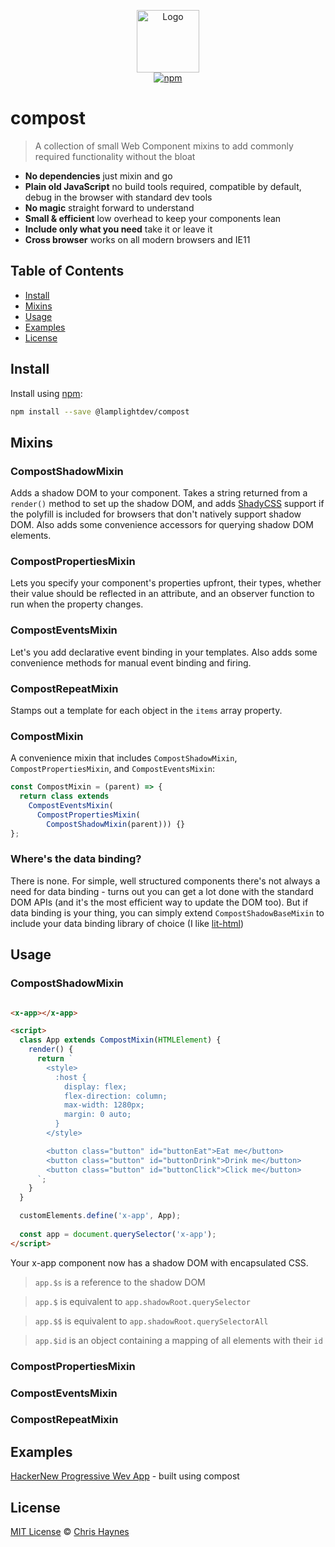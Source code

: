 <p align="center">
  <img src="https://rawgit.com/lamplightdev/compost/master/images/compost.svg" alt="Logo" width="100">
  <br>
  <a href="https://www.npmjs.org/package/@lamplightdev/compost">
     <img src="https://img.shields.io/npm/v/@lamplightdev/compost.svg?style=flat" alt="npm">
  </a>
</p>

# compost

> A collection of small Web Component mixins to add commonly required functionality without the bloat

- **No dependencies** just mixin and go
- **Plain old JavaScript** no build tools required, compatible by default, debug in the browser with standard dev tools
- **No magic** straight forward to understand
- **Small & efficient** low overhead to keep your components lean
- **Include only what you need** take it or leave it
- **Cross browser** works on all modern browsers and IE11

## Table of Contents

- [Install](#install)
- [Mixins](#mixins)
- [Usage](#usage)
- [Examples](#examples)
- [License](#license)

## Install

Install using [npm](https://npmjs.com):

```sh
npm install --save @lamplightdev/compost
```

## Mixins

### CompostShadowMixin

Adds a shadow DOM to your component. Takes a string returned from a `render()` method to set up the shadow DOM, and adds [ShadyCSS](https://github.com/webcomponents/shadycss) support if the polyfill is included for browsers that don't natively support shadow DOM. Also adds some convenience accessors for querying shadow DOM elements.

### CompostPropertiesMixin

Lets you specify your component's properties upfront, their types, whether their value should be reflected in an attribute, and an observer function to run when the property changes.

### CompostEventsMixin

Let's you add declarative event binding in your templates. Also adds some convenience methods for manual event binding and firing.

### CompostRepeatMixin

Stamps out a template for each object in the `items` array property.

### CompostMixin

A convenience mixin that includes `CompostShadowMixin`, `CompostPropertiesMixin`, and `CompostEventsMixin`:

```js
const CompostMixin = (parent) => {
  return class extends
    CompostEventsMixin(
      CompostPropertiesMixin(
        CompostShadowMixin(parent))) {}
};
```

### Where's the data binding?

There is none. For simple, well structured components there's not always a need for data binding - turns out you can get a lot done with the standard DOM APIs (and it's the most efficient way to update the DOM too). But if data binding is your thing, you can simply extend `CompostShadowBaseMixin` to include your data binding library of choice (I like [lit-html](https://github.com/Polymer/lit-html))

## Usage

### CompostShadowMixin

```html

<x-app></x-app>

<script>
  class App extends CompostMixin(HTMLElement) {
    render() {
      return `
        <style>
          :host {
            display: flex;
            flex-direction: column;
            max-width: 1280px;
            margin: 0 auto;
          }
        </style>

        <button class="button" id="buttonEat">Eat me</button>
        <button class="button" id="buttonDrink">Drink me</button>
        <button class="button" id="buttonClick">Click me</button>
      `;
    }
  }

  customElements.define('x-app', App);
  
  const app = document.querySelector('x-app');
</script>
```
Your x-app component now has a shadow DOM with encapsulated CSS.

> ```app.$s``` is a reference to the shadow DOM

> ```app.$``` is equivalent to ```app.shadowRoot.querySelector```

> ```app.$$``` is equivalent to ```app.shadowRoot.querySelectorAll```

> ```app.$id``` is an object containing a mapping of all elements with their `id`


### CompostPropertiesMixin

### CompostEventsMixin

### CompostRepeatMixin

## Examples

[HackerNew Progressive Wev App](https://compost-hn.netlify.com) -  built using compost

## License

[MIT License](https://oss.ninja/mit/lamplightdev) © [Chris Haynes](https://lamplightdev.com)
